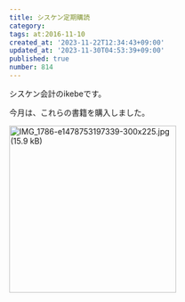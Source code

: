 ```yaml
---
title: シスケン定期購読
category:
tags: at:2016-11-10
created_at: '2023-11-22T12:34:43+09:00'
updated_at: '2023-11-30T04:53:39+09:00'
published: true
number: 814
---
```


シスケン会計のikebeです。

今月は、これらの書籍を購入しました。

<img width="300" alt="IMG_1786-e1478753197339-300x225.jpg (15.9 kB)" src="/img/markdown/814/9a2ddc71-d4c9-40f6-b08d-6e4346bd8ffa.webp">

